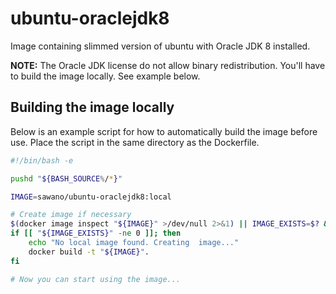 # ubuntu-oraclejdk8

Image containing slimmed version of ubuntu with Oracle JDK 8 installed.

**NOTE:** The Oracle JDK license do not allow binary redistribution. You'll have to build the image locally. See example
below.

## Building the image locally

Below is an example script for how to automatically build the image before use. Place the script in the same directory
as the Dockerfile.

````bash
#!/bin/bash -e

pushd "${BASH_SOURCE%/*}"

IMAGE=sawano/ubuntu-oraclejdk8:local

# Create image if necessary
$(docker image inspect "${IMAGE}" >/dev/null 2>&1) || IMAGE_EXISTS=$? && true
if [[ "${IMAGE_EXISTS}" -ne 0 ]]; then
    echo "No local image found. Creating  image..."
    docker build -t "${IMAGE}".
fi

# Now you can start using the image...

````

